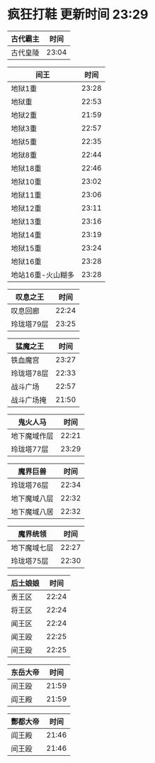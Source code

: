 # 疯狂打鞋 更新时间 23:29

| 古代霸主   | 时间    |
|--------|-------|
| 古代皇陵 | 23:04 |

| 间王   | 时间    |
|--------|-------|
| 地狱1重 | 23:28 |
| 地狱重 | 22:53 |
| 地狱2重 | 21:59 |
| 地狱3重 | 22:57 |
| 地狱5重 | 22:35 |
| 地狱8重 | 22:44 |
| 地狱18重 | 22:46 |
| 地狱10重 | 23:02 |
| 地狱11重 | 23:06 |
| 地狱12重 | 23:11 |
| 地狱13重 | 23:16 |
| 地狱14重 | 23:19 |
| 地狱15重 | 23:24 |
| 地狱16重 | 23:28 |
| 地站16重-火山糊多 | 23:28 |

| 叹息之王   | 时间    |
|--------|-------|
| 叹息回廊 | 22:24 |
| 玲珑塔79层 | 23:25 |

| 猛魔之王   | 时间    |
|--------|-------|
| 铁血魔宫 | 23:27 |
| 玲珑塔78层 | 22:33 |
| 战斗广场 | 22:57 |
| 战斗广场掩 | 21:50 |

| 鬼火人马   | 时间    |
|--------|-------|
| 地下魔域作层 | 22:21 |
| 玲珑塔77层 | 23:29 |

| 魔界巨兽   | 时间    |
|--------|-------|
| 玲珑塔76层 | 22:34 |
| 地下魔域八层 | 22:32 |
| 地下魔域八居 | 22:32 |

| 魔界统领   | 时间    |
|--------|-------|
| 地下魔域七层 | 22:27 |
| 玲珑塔75层 | 22:30 |

| 后土娘娘   | 时间    |
|--------|-------|
| 责王区 | 22:24 |
| 将王区 | 22:24 |
| 闻王区 | 22:24 |
| 闻王殴 | 22:25 |
| 间王殴 | 22:25 |

| 东岳大帝   | 时间    |
|--------|-------|
| 间王殴 | 21:59 |
| 阎王殿 | 21:59 |

| 酆都大帝   | 时间    |
|--------|-------|
| 阎王殿 | 21:46 |
| 间王殴 | 21:46 |